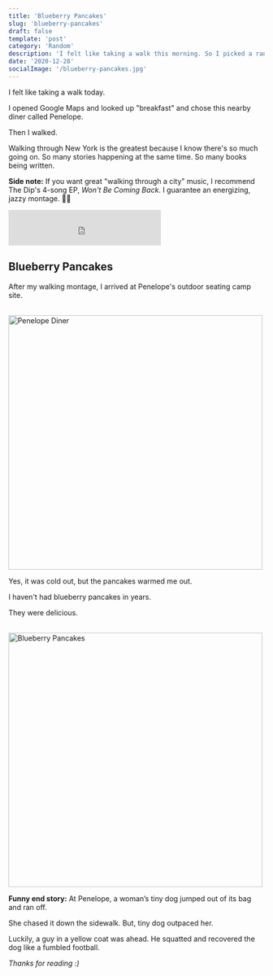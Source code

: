 ```yaml
---
title: 'Blueberry Pancakes'
slug: 'blueberry-pancakes'
draft: false
template: 'post'
category: 'Random'
description: 'I felt like taking a walk this morning. So I picked a random diner on Google Maps and went there. Then I had blueberry pancakes for the first time in years. (The little things in life are the sweetest)'
date: '2020-12-28'
socialImage: '/blueberry-pancakes.jpg'
---
```


I felt like taking a walk today.

I opened Google Maps and looked up "breakfast" and chose this nearby diner called Penelope.

Then I walked.

Walking through New York is the greatest because I know there's so much going on. So many stories happening at the same time. So many books being written.

**Side note:** If you want great "walking through a city" music, I recommend The Dip's 4-song EP, _Won't Be Coming Back_. I guarantee an energizing, jazzy montage. 🎷✨

<iframe src="https://open.spotify.com/embed/album/2vi2W5oYGH2VLuYOZcuqQD" width="300" height="70" frameborder="0" allowtransparency="true" allow="encrypted-media"></iframe>

## Blueberry Pancakes

After my walking montage, I arrived at Penelope's outdoor seating camp site.

<br />
<img src="/penelope.gif" alt="Penelope Diner" border="0" width="500">

<br />

Yes, it was cold out, but the pancakes warmed me out.

I haven't had blueberry pancakes in years.

They were delicious.

<br />
<img src="/blueberry-pancakes.jpg" alt="Blueberry Pancakes" border="0" width="500">

<br />

**Funny end story:** At Penelope, a woman’s tiny dog jumped out of its bag and ran off.

She chased it down the sidewalk. But, tiny dog outpaced her.

Luckily, a guy in a yellow coat was ahead. He squatted and recovered the dog like a fumbled football.

_Thanks for reading :)_
